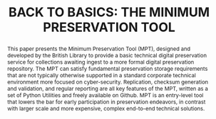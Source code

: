 ---
abstract: 'This paper presents the Minimum Preservation Tool (MPT), designed and developed
  by the British Library to provide a basic technical digital preservation service
  for collections awaiting ingest to a more formal digital preservation repository.
  The MPT can satisfy fundamental preservation storage requirements that are not typically
  otherwise supported in a standard corporate technical environment more focused on
  cyber-security. Replication, checksum generation and validation, and regular reporting
  are all key features of the MPT, written as a set of Python Utilities and freely
  available on Github. MPT is an entry-level tool that lowers the bar for early participation
  in preservation endeavors, in contrast with larger scale and more expensive, complex
  end-to-end technical solutions.

  '
creators:
- May, Peter
- Beaman, John
- Pennock, Maureen
- Davies, Kevin
date: null
document_url: https://services.phaidra.univie.ac.at/api/object/o:1424906/download
grand_parent: iPRES
institutions:
- British Library
keywords:
- minimum preservation tool
- checksums
- integrity
- replication
- accessibility
- open source
- file preservation
- risk reduction
- assurance
landing_page_url: https://phaidra.univie.ac.at/o:1424906
language: eng
layout: publication
license: CC BY 4.0 International
notes_url: null
parent: iPRES 2021
presentation_url: null
publication_type: paper
size: 338549
source_name: iPRES
title: 'BACK TO BASICS: THE MINIMUM PRESERVATION TOOL'
year: 2021
---
